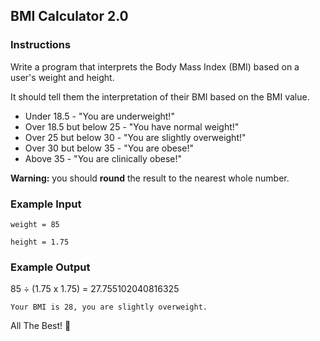 ## BMI Calculator 2.0

### Instructions

Write a program that interprets the Body Mass Index (BMI) based on a user's weight and height.

It should tell them the interpretation of their BMI based on the BMI value.

- Under 18.5 - "You are underweight!"
- Over 18.5 but below 25 - "You have normal weight!"
- Over 25 but below 30 - "You are slightly overweight!"
- Over 30 but below 35 - "You are obese!"
- Above 35 - "You are clinically obese!"


**Warning:** you should **round** the result to the nearest whole number.

### Example Input

```
weight = 85
```

```
height = 1.75
```

### Example Output

85 ÷ (1.75 x 1.75) =  27.755102040816325

```
Your BMI is 28, you are slightly overweight.
```

All The Best! 🤜
